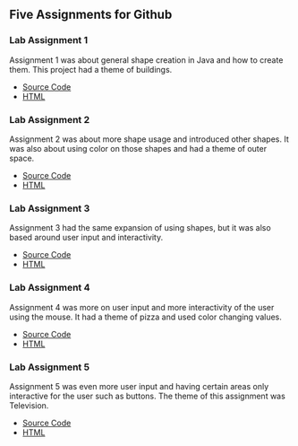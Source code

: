## Five Assignments for Github

### Lab Assignment 1
Assignment 1 was about general shape creation in Java and how to create them. This project had a theme of buildings. 
  * [Source Code](https://github.com/LuGag/MAGD-150-Assignments-Gage-Lurvey/blob/main/MAGD%20PROJECTS/MAGD%20150%20-%20Lab%2001%20F20%20Gage%20Lurvey/sketch.js)
  * [HTML](https://github.com/LuGag/MAGD-150-Assignments-Gage-Lurvey/blob/main/MAGD%20PROJECTS/MAGD%20150%20-%20Lab%2001%20F20%20Gage%20Lurvey/index.html)

### Lab Assignment 2
Assignment 2 was about more shape usage and introduced other shapes. It was also about using color on those shapes and had a theme of outer space.
  * [Source Code](https://github.com/LuGag/MAGD-150-Assignments-Gage-Lurvey/blob/main/MAGD%20PROJECTS/f20magd150lab02_GageLurvey/sketch.js)
  * [HTML](https://github.com/LuGag/MAGD-150-Assignments-Gage-Lurvey/blob/main/MAGD%20PROJECTS/f20magd150lab02_GageLurvey/index.html)
  
### Lab Assignment 3
Assignment 3 had the same expansion of using shapes, but it was also based around user input and interactivity. 
  * [Source Code](https://github.com/LuGag/MAGD-150-Assignments-Gage-Lurvey/blob/main/MAGD%20PROJECTS/f20magd150lab03_GageLurvey/sketch.js)
  * [HTML](https://github.com/LuGag/MAGD-150-Assignments-Gage-Lurvey/blob/main/MAGD%20PROJECTS/f20magd150lab03_GageLurvey/index.html)
  
### Lab Assignment 4
Assignment 4 was more on user input and more interactivity of the user using the mouse. It had a theme of pizza and used color changing values. 
  * [Source Code](https://github.com/LuGag/MAGD-150-Assignments-Gage-Lurvey/blob/main/MAGD%20PROJECTS/f20magd150lab04_GageLurvey/sketch.js)
  * [HTML](https://github.com/LuGag/MAGD-150-Assignments-Gage-Lurvey/blob/main/MAGD%20PROJECTS/f20magd150lab04_GageLurvey/index.html)
  
### Lab Assignment 5
Assignment 5 was even more user input and having certain areas only interactive for the user such as buttons. The theme of this assignment was Television. 
  * [Source Code](https://github.com/LuGag/MAGD-150-Assignments-Gage-Lurvey/blob/main/MAGD%20PROJECTS/f20magd150lab05_GageLurvey/sketch.js)
  * [HTML](https://github.com/LuGag/MAGD-150-Assignments-Gage-Lurvey/blob/main/MAGD%20PROJECTS/f20magd150lab05_GageLurvey/index.html)
